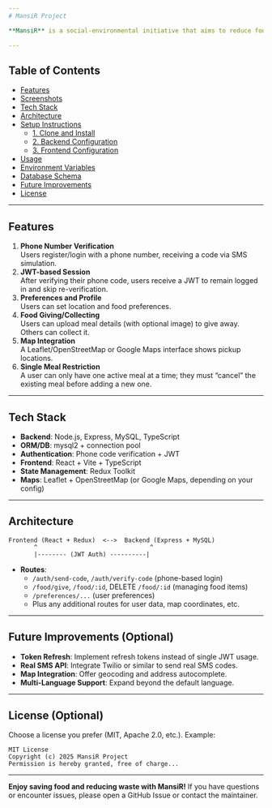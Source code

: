 ```yaml
---
# MansiR Project

**MansiR** is a social-environmental initiative that aims to reduce food waste by connecting individuals who want to **give** and **collect** food. This repository houses both the **backend** (Node.js + TypeScript + MySQL) and the **frontend** (React + TypeScript + Redux) portions of the application.

---
```


## Table of Contents

- [Features](#features)
- [Screenshots](#screenshots-optional)
- [Tech Stack](#tech-stack)
- [Architecture](#architecture)
- [Setup Instructions](#setup-instructions)
  - [1. Clone and Install](#1-clone-and-install)
  - [2. Backend Configuration](#2-backend-configuration)
  - [3. Frontend Configuration](#3-frontend-configuration)
- [Usage](#usage)
- [Environment Variables](#environment-variables)
- [Database Schema](#database-schema)
- [Future Improvements](#future-improvements-optional)
- [License](#license-optional)

---

## Features

1. **Phone Number Verification**  
   Users register/login with a phone number, receiving a code via SMS simulation.  
2. **JWT-based Session**  
   After verifying their phone code, users receive a JWT to remain logged in and skip re-verification.  
3. **Preferences and Profile**  
   Users can set location and food preferences.  
4. **Food Giving/Collecting**  
   Users can upload meal details (with optional image) to give away. Others can collect it.  
5. **Map Integration**  
   A Leaflet/OpenStreetMap or Google Maps interface shows pickup locations.  
6. **Single Meal Restriction**  
   A user can only have one active meal at a time; they must “cancel” the existing meal before adding a new one.

---


## Tech Stack

- **Backend**: Node.js, Express, MySQL, TypeScript
- **ORM/DB**: mysql2 + connection pool
- **Authentication**: Phone code verification + JWT
- **Frontend**: React + Vite + TypeScript
- **State Management**: Redux Toolkit
- **Maps**: Leaflet + OpenStreetMap (or Google Maps, depending on your config)

---

## Architecture

```
Frontend (React + Redux)  <-->  Backend (Express + MySQL)
       ^                               ^
       |-------- (JWT Auth) ----------|
```

- **Routes**:
  - `/auth/send-code`, `/auth/verify-code` (phone-based login)
  - `/food/give`, `/food/:id`, DELETE `/food/:id` (managing food items)
  - `/preferences/...` (user preferences)
  - Plus any additional routes for user data, map coordinates, etc.

---


## Future Improvements (Optional)

- **Token Refresh**: Implement refresh tokens instead of single JWT usage.  
- **Real SMS API**: Integrate Twilio or similar to send real SMS codes.  
- **Map Integration**: Offer geocoding and address autocomplete.  
- **Multi-Language Support**: Expand beyond the default language.  

---

## License (Optional)

Choose a license you prefer (MIT, Apache 2.0, etc.). Example:

```
MIT License
Copyright (c) 2025 MansiR Project
Permission is hereby granted, free of charge...
```

--- 

**Enjoy saving food and reducing waste with MansiR!** If you have questions or encounter issues, please open a GitHub Issue or contact the maintainer.
